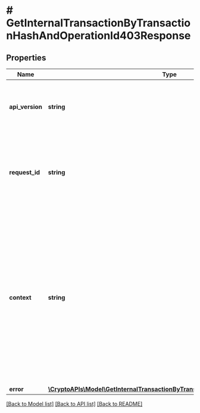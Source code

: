 # # GetInternalTransactionByTransactionHashAndOperationId403Response

## Properties

Name | Type | Description | Notes
------------ | ------------- | ------------- | -------------
**api_version** | **string** | Specifies the version of the API that incorporates this endpoint. |
**request_id** | **string** | Defines the ID of the request. The &#x60;requestId&#x60; is generated by Crypto APIs and it&#39;s unique for every request. |
**context** | **string** | In batch situations the user can use the context to correlate responses with requests. This property is present regardless of whether the response was successful or returned as an error. &#x60;context&#x60; is specified by the user. | [optional]
**error** | [**\CryptoAPIs\Model\GetInternalTransactionByTransactionHashAndOperationIdE403**](GetInternalTransactionByTransactionHashAndOperationIdE403.md) |  |

[[Back to Model list]](../../README.md#models) [[Back to API list]](../../README.md#endpoints) [[Back to README]](../../README.md)
